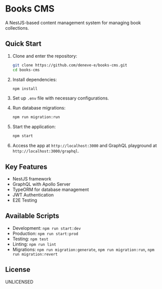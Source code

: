 # Books CMS

A NestJS-based content management system for managing book collections.

## Quick Start

1. Clone and enter the repository:

   ```sh
   git clone https://github.com/deneve-e/books-cms.git
   cd books-cms
   ```

2. Install dependencies:

   ```sh
   npm install
   ```

3. Set up `.env` file with necessary configurations.

4. Run database migrations:

   ```sh
   npm run migration:run
   ```

5. Start the application:

   ```sh
   npm start
   ```

6. Access the app at `http://localhost:3000` and GraphQL playground at `http://localhost:3000/graphql`.

## Key Features

- NestJS framework
- GraphQL with Apollo Server
- TypeORM for database management
- JWT Authentication
- E2E Testing

## Available Scripts

- Development: `npm run start:dev`
- Production: `npm run start:prod`
- Testing: `npm test`
- Linting: `npm run lint`
- Migrations: `npm run migration:generate`, `npm run migration:run`, `npm run migration:revert`

## License

UNLICENSED
